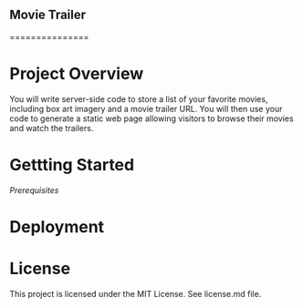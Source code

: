 ## Movie Trailer

===============

Project Overview
========
You will write server-side code to store a list of your favorite movies, including box art imagery and a movie trailer URL. You will then use your code to generate a static web page allowing visitors to browse their movies and watch the trailers.

Gettting Started
===========
_Prerequisites_

Deployment
==========

License
=========

This project is licensed under the MIT License. See license.md file.
